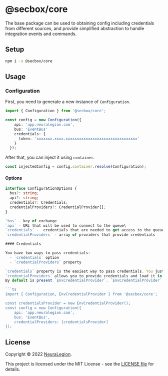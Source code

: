 # @secbox/core

The base package can be used to obtaining config including credentials from different sources, and provide simplified abstraction to handle integration events and commands.

## Setup

```bash
npm i -s @secbox/core
```

## Usage

### Configuration

First, you need to generate a new instance of `Configuration`.

```ts
import { Configuration } from '@secbox/core';

const config = new Configuration({
    api: 'app.neuralegion.com',
    bus: 'EventBus'
    credentials: {
      token: 'xxxxxxx.xxxx.xxxxxxxxxxxxxxxxxxxxxxxxxxxxxxxx'
    }
  });
```

 After that, you can inject it using `container`.

```ts
const injectedConfig = config.container.resolve(Configuration);
```

#### Options

```ts
interface ConfigurationOptions {
  bus?: string;
  api?: string;
  credentials?: Credentials;
  credentialProviders?: CredentialProvider[];
}

`bus` - key of exchange
`api` - URL that will be used to connect to the queue\
`credentials` -  credentials that are needed to get access to the queue\
`credentialProviders` - array of providers that provide credentials

#### Credentials

You have two ways to pass credentials:
  - `credentials` option
  - `credentialProviders` property

`credentials` property is the easiest way to pass credentials. You just need to pass credentials to this property.
`credentialProviders` allows you to provide credentials and load it in runtime. You can pass many providers, and credentials will be loaded from the first provider which successfully provides credentials.\
By default is present `EnvCredentialProvider`. `EnvCredentialProvider` load credentials from the environment.

```ts
import { Configuration, EnvCredentialProvider } from '@secbox/core';

const credentialsProvider = new EnvCredentialProvider();
const config = new Configuration({
    api: 'app.neuralegion.com',
    bus: 'EventBus',
    credentialProviders: [credentialsProvider]
});
```

## License

Copyright © 2022 [NeuraLegion](https://github.com/NeuraLegion).

This project is licensed under the MIT License - see the [LICENSE file](LICENSE) for details.
